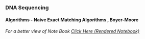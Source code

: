 ### DNA Sequencing 

#### Algorithms - Naive Exact Matching Algorithms , Boyer-Moore

###### For a better view of Note Book [Click Here (Rendered Notebook)](https://nbviewer.jupyter.org/github/visheshsinha/DNA_Sequencing/DNA_Sequencing.ipynb) 